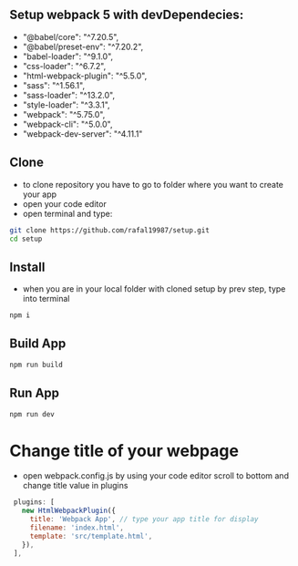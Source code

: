 ## Setup webpack 5 with devDependecies:

- "@babel/core": "^7.20.5",
- "@babel/preset-env": "^7.20.2",
- "babel-loader": "^9.1.0",
- "css-loader": "^6.7.2",
- "html-webpack-plugin": "^5.5.0",
- "sass": "^1.56.1",
- "sass-loader": "^13.2.0",
- "style-loader": "^3.3.1",
- "webpack": "^5.75.0",
- "webpack-cli": "^5.0.0",
- "webpack-dev-server": "^4.11.1"

## Clone

- to clone repository you have to go to folder where you want to create your app
- open your code editor
- open terminal and type:
```bash
git clone https://github.com/rafal19987/setup.git
cd setup
```

## Install

- when you are in your local folder with cloned setup by prev step, type into terminal
```bash 
npm i
```

## Build App

```bash
npm run build
```

## Run App

```bash
npm run dev
```

# Change title of your webpage
- open webpack.config.js by using your code editor
 scroll to bottom and change title value in plugins
 ```js
  plugins: [
    new HtmlWebpackPlugin({
      title: 'Webpack App', // type your app title for display
      filename: 'index.html',
      template: 'src/template.html',
    }),
  ],
 ```
